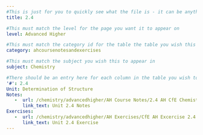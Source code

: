 ```yaml
---
#This is just for you to quickly see what the file is - it can be anything you want
title: 2.4

#This must match the level for the page you want it to appear on
level: Advanced Higher

#This must match the category id for the table the table you wish this to appear in
category: ahcoursenotesandexercises

#This must match the subject you wish this to appear in
subject: Chemistry

#There should be an entry here for each column in the table you wish to populate:
'#': 2.4
Unit: Determination of Structure
Notes:
   -  url: /chemistry/advancedhigher/AH Course Notes/2.4 AH CfE Chemistry Notes.pdf
      link_text: Unit 2.4 Notes
Exercises:
   -  url: /chemistry/advancedhigher/AH Exercises/CfE AH Excercise 2.4.pdf
      link_text: Unit 2.4 Exercise
---
```


